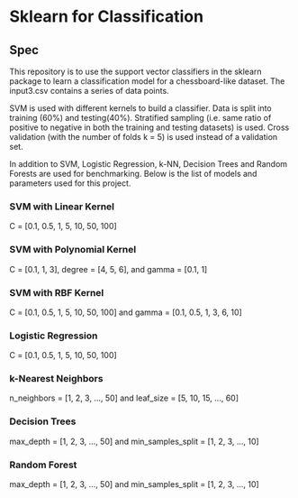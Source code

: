 # Sklearn for Classification
## Spec

This repository is to use the support vector classifiers in the sklearn package to learn a classification model for a chessboard-like dataset. The input3.csv contains a series of data points.

SVM is used with different kernels to build a classifier. Data is split into training (60%) and testing(40%). Stratified sampling (i.e. same ratio of positive to negative in both the training and testing datasets) is used. Cross validation (with the number of folds k = 5) is used instead of a validation set.

In addition to SVM, Logistic Regression, k-NN, Decision Trees and Random Forests are used for benchmarking. Below is the list of models and parameters used for this project.

### SVM with Linear Kernel
C = [0.1, 0.5, 1, 5, 10, 50, 100]


### SVM with Polynomial Kernel
C = [0.1, 1, 3], degree = [4, 5, 6], and gamma = [0.1, 1]


### SVM with RBF Kernel
C = [0.1, 0.5, 1, 5, 10, 50, 100] and gamma = [0.1, 0.5, 1, 3, 6, 10]


### Logistic Regression
C = [0.1, 0.5, 1, 5, 10, 50, 100]


### k-Nearest Neighbors
n_neighbors = [1, 2, 3, ..., 50] and leaf_size = [5, 10, 15, ..., 60]


### Decision Trees
max_depth = [1, 2, 3, ..., 50] and min_samples_split = [1, 2, 3, ..., 10]


### Random Forest
max_depth = [1, 2, 3, ..., 50] and min_samples_split = [1, 2, 3, ..., 10]
